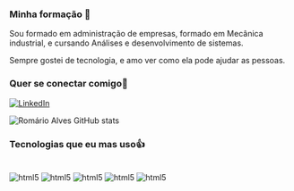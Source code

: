 ### Minha formação 👋
  Sou formado em administração de empresas, formado em Mecânica industrial, e cursando Análises e desenvolvimento de sistemas.

 Sempre gostei de tecnologia, e amo ver como ela pode ajudar as pessoas.
### Quer se conectar comigo🔰

[![LinkedIn](https://img.shields.io/badge/LinkedIn-0077B5?style=for-the-badge&logo=linkedin&logoColor=white)](https://www.linkedin.com/in/romario-alves-6272ab280/)

![Romário Alves GitHub stats](https://github-readme-stats.vercel.app/api?username=romariosilva1992&show_icons=true&theme=color=00000)

### Tecnologias que eu mas uso👍

<div style="display: inline_block"><br/>
<img align="center" alt="html5" src="https://img.shields.io/badge/HTML5-E34F26?style=for-the-badge&logo=html5&logoColor=white"/>
<img align="center" alt="html5" src="https://img.shields.io/badge/CSS3-1572B6?style=for-the-badge&logo=css3&logoColor=white"/>
<img align="center" alt="html5" src="https://img.shields.io/badge/JavaScript-323330?style=for-the-badge&logo=javascript&logoColor=F7DF1E"/>
<img align="center" alt="html5" src="https://img.shields.io/badge/Python-3776AB?style=for-the-badge&logo=python&logoColor=white"/>
<img align="center" alt="html5" src="https://img.shields.io/badge/Bootstrap-563D7C?style=for-the-badge&logo=bootstrap&logoColor=white">

</div>

